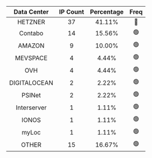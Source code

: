 | Data Center | IP Count | Percentage | Freq |
|:------------:|:--------:|:-----------:|:-----:|
| HETZNER | 37 | 41.11% | 🔴 |
| Contabo | 14 | 15.56% | 🟢 |
| AMAZON | 9 | 10.00% | 🟢 |
| MEVSPACE | 4 | 4.44% | 🟢 |
| OVH | 4 | 4.44% | 🟢 |
| DIGITALOCEAN | 2 | 2.22% | 🟢 |
| PSINet | 2 | 2.22% | 🟢 |
| Interserver | 1 | 1.11% | 🟢 |
| IONOS | 1 | 1.11% | 🟢 |
| myLoc | 1 | 1.11% | 🟢 |
| OTHER | 15 | 16.67% | 🟢 |